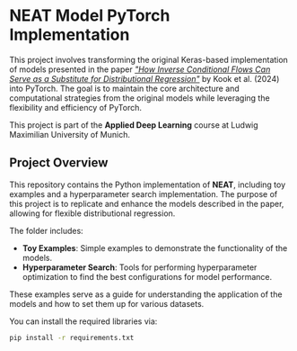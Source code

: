 # NEAT Model PyTorch Implementation

This project involves transforming the original Keras-based implementation of models presented in the paper [*"How Inverse Conditional Flows Can Serve as a Substitute for Distributional Regression"*](https://github.com/davidruegamer/DRIFT/tree/main) by Kook et al. (2024) into PyTorch. The goal is to maintain the core architecture and computational strategies from the original models while leveraging the flexibility and efficiency of PyTorch.

This project is part of the **Applied Deep Learning** course at Ludwig Maximilian University of Munich.

## Project Overview

This repository contains the Python implementation of **NEAT**, including toy examples and a hyperparameter search implementation. The purpose of this project is to replicate and enhance the models described in the paper, allowing for flexible distributional regression.

The folder includes:
- **Toy Examples**: Simple examples to demonstrate the functionality of the models.
- **Hyperparameter Search**: Tools for performing hyperparameter optimization to find the best configurations for model performance.

These examples serve as a guide for understanding the application of the models and how to set them up for various datasets.

You can install the required libraries via:
```bash
pip install -r requirements.txt
```


